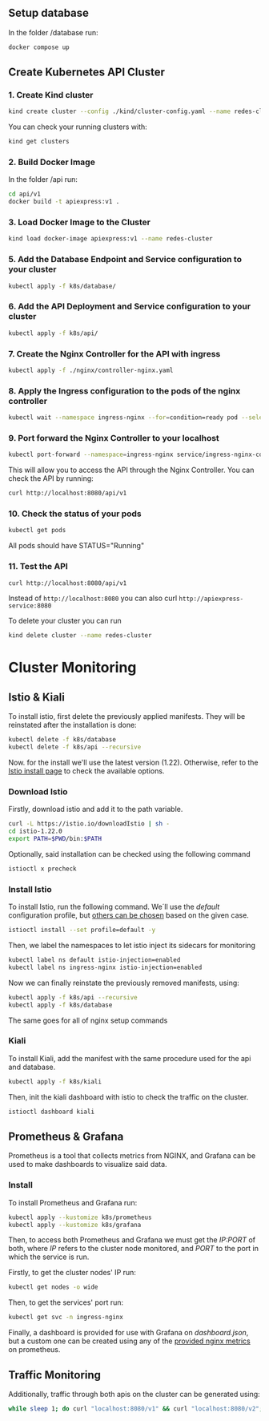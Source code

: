 ## Setup database
In the folder /database run:
```bash
docker compose up
```

## Create Kubernetes API Cluster
### 1. Create Kind cluster
```bash
kind create cluster --config ./kind/cluster-config.yaml --name redes-cluster
```
You can check your running clusters with:
```bash 
kind get clusters 
```
### 2. Build Docker Image
In the folder /api run:
```bash
cd api/v1 
docker build -t apiexpress:v1 .
```

### 3. Load Docker Image to the Cluster
```bash
kind load docker-image apiexpress:v1 --name redes-cluster
```
### 5. Add the Database Endpoint and Service configuration to your cluster
```bash
kubectl apply -f k8s/database/
```
### 6. Add the API Deployment and Service configuration to your cluster
```bash
kubectl apply -f k8s/api/
```
### 7. Create the Nginx Controller for the API with ingress

```bash
kubectl apply -f ./nginx/controller-nginx.yaml
```

### 8. Apply the Ingress configuration to the pods of the nginx controller
```bash
kubectl wait --namespace ingress-nginx --for=condition=ready pod --selector=app.kubernetes.io/component=controller --timeout=180s && kubectl apply -f ./nginx/ingress-nginx.yaml
```

### 9. Port forward the Nginx Controller to your localhost
```bash
kubectl port-forward --namespace=ingress-nginx service/ingress-nginx-controller 8080:80
```
This will allow you to access the API through the Nginx Controller. You can check the API by running:

```bash
curl http://localhost:8080/api/v1
```

### 10. Check the status of your pods
```bash 
kubectl get pods 
```
All pods should have STATUS="Running"
### 11. Test the API
```bash 
curl http://localhost:8080/api/v1
```
Instead of ``http://localhost:8080`` you can also curl ``http://apiexpress-service:8080``

To delete your cluster you can run
```bash
kind delete cluster --name redes-cluster
```

# Cluster Monitoring

## Istio & Kiali

To install istio, first delete the previously applied manifests. They will be reinstated after the installation is done:

```bash
kubectl delete -f k8s/database
kubectl delete -f k8s/api --recursive
```

Now. for the install we'll use the latest version (1.22). Otherwise, refer to the [Istio install page](https://istio.io/latest/docs/setup/getting-started/) to check the available options.

### Download Istio

Firstly, download istio and add it to the path variable.

```sh
curl -L https://istio.io/downloadIstio | sh -
cd istio-1.22.0
export PATH=$PWD/bin:$PATH
```

Optionally, said installation can be checked using the following command

```sh
istioctl x precheck
```

### Install Istio

To install Istio, run the following command. We´ll use the _default_ configuration profile, but [others can be chosen](https://istio.io/latest/docs/setup/additional-setup/config-profiles/) based on the given case.

```sh
istioctl install --set profile=default -y
```

Then, we label the namespaces to let istio inject its sidecars for monitoring

```sh
kubectl label ns default istio-injection=enabled
kubectl label ns ingress-nginx istio-injection=enabled
```

Now we can finally reinstate the previously removed manifests, using:

```sh
kubectl apply -f k8s/api --recursive
kubectl apply -f k8s/database
```

The same goes for all of nginx setup commands

### Kiali

To install Kiali, add the manifest with the same procedure used for the api and database.

```sh
kubectl apply -f k8s/kiali
```
Then, init the kiali dashboard with istio to check the traffic on the cluster.

```sh
istioctl dashboard kiali
```

## Prometheus & Grafana

Prometheus is a tool that collects metrics from NGINX, and Grafana can be used to make dashboards to visualize said data.

### Install

To install Prometheus and Grafana run:

```sh
kubectl apply --kustomize k8s/prometheus
kubectl apply --kustomize k8s/grafana
```

Then, to access both Prometheus and Grafana we must get the *IP:PORT* of both, where *IP* refers to the cluster node monitored, and *PORT* to the port in which the service is run.

Firstly, to get the cluster nodes' IP run:

```bash
kubectl get nodes -o wide
```

Then, to get the services' port run:

```bash
kubectl get svc -n ingress-nginx
```

Finally, a dashboard is provided for use with Grafana on *dashboard.json*, but a custom one can be created using any of the [provided nginx metrics](https://kubernetes.github.io/ingress-nginx/user-guide/monitoring/#exposed-metrics) on prometheus.

## Traffic Monitoring

Additionally, traffic through both apis on the cluster can be generated using:

```sh
while sleep 1; do curl "localhost:8080/v1" && curl "localhost:8080/v2"; done
```
